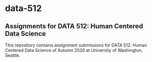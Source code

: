 # data-512

## Assignments for DATA 512: Human Centered Data Science

This repository contains assignment submissions for DATA 512: Human Centered Data Science of Autumn 2020 at University of Washington, Seattle.
